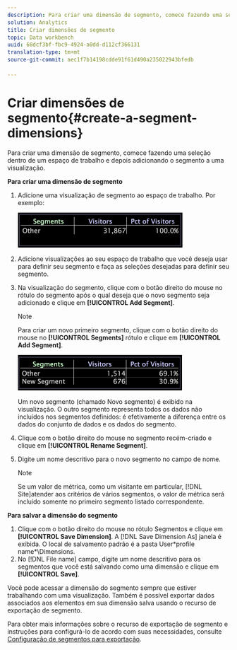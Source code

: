 ```yaml
---
description: Para criar uma dimensão de segmento, comece fazendo uma seleção dentro de um espaço de trabalho e depois adicionando o segmento a uma visualização.
solution: Analytics
title: Criar dimensões de segmento
topic: Data workbench
uuid: 68dcf3bf-fbc9-4924-a0dd-d112cf366131
translation-type: tm+mt
source-git-commit: aec1f7b14198cdde91f61d490a235022943bfedb

---
```



# Criar dimensões de segmento{#create-a-segment-dimensions}

Para criar uma dimensão de segmento, comece fazendo uma seleção dentro de um espaço de trabalho e depois adicionando o segmento a uma visualização.

**Para criar uma dimensão de segmento**

1. Adicione uma visualização de segmento ao espaço de trabalho. Por exemplo:

   ![](assets/vis_Segment.png)

1. Adicione visualizações ao seu espaço de trabalho que você deseja usar para definir seu segmento e faça as seleções desejadas para definir seu segmento.
1. Na visualização do segmento, clique com o botão direito do mouse no rótulo do segmento após o qual deseja que o novo segmento seja adicionado e clique em **[!UICONTROL Add Segment]**.

   >[!NOTE]
   >
   >Para criar um novo primeiro segmento, clique com o botão direito do mouse no **[!UICONTROL Segments]** rótulo e clique em **[!UICONTROL Add Segment]**.

   ![](assets/vis_SegmentNew.png)

   Um novo segmento (chamado Novo segmento) é exibido na visualização. O outro segmento representa todos os dados não incluídos nos segmentos definidos: é efetivamente a diferença entre os dados do conjunto de dados e os dados do segmento.

1. Clique com o botão direito do mouse no segmento recém-criado e clique em **[!UICONTROL Rename Segment]**.
1. Digite um nome descritivo para o novo segmento no campo de nome.

   >[!NOTE]
   >
   >Se um valor de métrica, como um visitante em particular, [!DNL Site]atender aos critérios de vários segmentos, o valor de métrica será incluído somente no primeiro segmento listado correspondente.

**Para salvar a dimensão do segmento**

1. Clique com o botão direito do mouse no rótulo Segmentos e clique em **[!UICONTROL Save Dimension]**. A [!DNL Save Dimension As] janela é exibida. O local de salvamento padrão é a pasta User\*profile name*\Dimensions.
1. No [!DNL File name] campo, digite um nome descritivo para os segmentos que você está salvando como uma dimensão e clique em **[!UICONTROL Save]**.

Você pode acessar a dimensão do segmento sempre que estiver trabalhando com uma visualização. Também é possível exportar dados associados aos elementos em sua dimensão salva usando o recurso de exportação de segmento.

Para obter mais informações sobre o recurso de exportação de segmento e instruções para configurá-lo de acordo com suas necessidades, consulte [Configuração de segmentos para exportação](../../../../home/c-get-started/c-exp-data-seg-exp/t-config-sgts-expt.md#task-8857f221fa66463990ec9b60db6db372).
